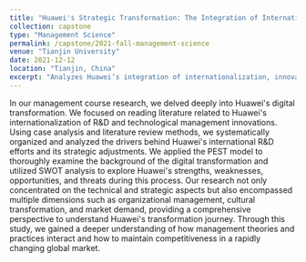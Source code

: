 ```yaml
---
title: "Huawei's Strategic Transformation: The Integration of Internationalization, Innovation, and Digitalization"
collection: capstone
type: "Management Science"
permalink: /capstone/2021-fall-management-science
venue: "Tianjin University"
date: 2021-12-12
location: "Tianjin, China"
excerpt: "Analyzes Huawei’s integration of internationalization, innovation, and digitalization, highlighting its comprehensive strategies to maintain competitiveness in the global market."
---
```


In our management course research, we delved deeply into Huawei's digital transformation. We focused on reading literature related to Huawei's internationalization of R&D and technological management innovations. Using case analysis and literature review methods, we systematically organized and analyzed the drivers behind Huawei's international R&D efforts and its strategic adjustments. We applied the PEST model to thoroughly examine the background of the digital transformation and utilized SWOT analysis to explore Huawei's strengths, weaknesses, opportunities, and threats during this process. Our research not only concentrated on the technical and strategic aspects but also encompassed multiple dimensions such as organizational management, cultural transformation, and market demand, providing a comprehensive perspective to understand Huawei's transformation journey. Through this study, we gained a deeper understanding of how management theories and practices interact and how to maintain competitiveness in a rapidly changing global market.